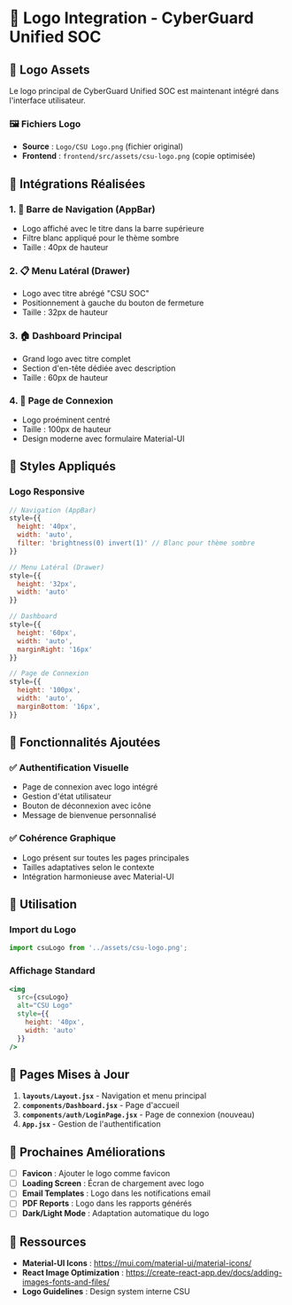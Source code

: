 # 🎨 Logo Integration - CyberGuard Unified SOC

## 📁 Logo Assets

Le logo principal de CyberGuard Unified SOC est maintenant intégré dans l'interface utilisateur.

### **🖼️ Fichiers Logo**
- **Source** : `Logo/CSU Logo.png` (fichier original)
- **Frontend** : `frontend/src/assets/csu-logo.png` (copie optimisée)

## 🚀 Intégrations Réalisées

### **1. 📱 Barre de Navigation (AppBar)**
- Logo affiché avec le titre dans la barre supérieure
- Filtre blanc appliqué pour le thème sombre
- Taille : 40px de hauteur

### **2. 📋 Menu Latéral (Drawer)**
- Logo avec titre abrégé "CSU SOC"
- Positionnement à gauche du bouton de fermeture
- Taille : 32px de hauteur

### **3. 🏠 Dashboard Principal**
- Grand logo avec titre complet
- Section d'en-tête dédiée avec description
- Taille : 60px de hauteur

### **4. 🔐 Page de Connexion**
- Logo proéminent centré
- Taille : 100px de hauteur
- Design moderne avec formulaire Material-UI

## 🎨 Styles Appliqués

### **Logo Responsive**
```jsx
// Navigation (AppBar)
style={{ 
  height: '40px', 
  width: 'auto',
  filter: 'brightness(0) invert(1)' // Blanc pour thème sombre
}}

// Menu Latéral (Drawer)
style={{ 
  height: '32px', 
  width: 'auto'
}}

// Dashboard
style={{ 
  height: '60px', 
  width: 'auto',
  marginRight: '16px'
}}

// Page de Connexion
style={{
  height: '100px',
  width: 'auto',
  marginBottom: '16px',
}}
```

## 🔧 Fonctionnalités Ajoutées

### **✅ Authentification Visuelle**
- Page de connexion avec logo intégré
- Gestion d'état utilisateur
- Bouton de déconnexion avec icône
- Message de bienvenue personnalisé

### **✅ Cohérence Graphique**
- Logo présent sur toutes les pages principales
- Tailles adaptatives selon le contexte
- Intégration harmonieuse avec Material-UI

## 🚀 Utilisation

### **Import du Logo**
```jsx
import csuLogo from '../assets/csu-logo.png';
```

### **Affichage Standard**
```jsx
<img 
  src={csuLogo} 
  alt="CSU Logo" 
  style={{ 
    height: '40px', 
    width: 'auto'
  }} 
/>
```

## 📱 Pages Mises à Jour

1. **`layouts/Layout.jsx`** - Navigation et menu principal
2. **`components/Dashboard.jsx`** - Page d'accueil
3. **`components/auth/LoginPage.jsx`** - Page de connexion (nouveau)
4. **`App.jsx`** - Gestion de l'authentification

## 🎯 Prochaines Améliorations

- [ ] **Favicon** : Ajouter le logo comme favicon
- [ ] **Loading Screen** : Écran de chargement avec logo
- [ ] **Email Templates** : Logo dans les notifications email
- [ ] **PDF Reports** : Logo dans les rapports générés
- [ ] **Dark/Light Mode** : Adaptation automatique du logo

## 🔗 Ressources

- **Material-UI Icons** : https://mui.com/material-ui/material-icons/
- **React Image Optimization** : https://create-react-app.dev/docs/adding-images-fonts-and-files/
- **Logo Guidelines** : Design system interne CSU
